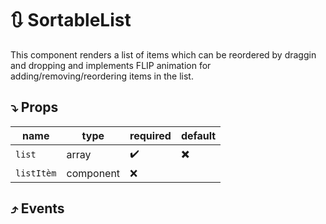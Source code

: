 # 🔃 SortableList

This component renders a list of items which can be reordered by draggin and dropping and implements FLIP animation for adding/removing/reordering items in the list.

## ⤵️ Props

| name       | type      | required | default |
| ---------- | --------- | -------- | ------- |
| `list`     | array     | ✔️       | ✖️      |
| `listItèm` | component | ❌       |

## ⤴️ Events
